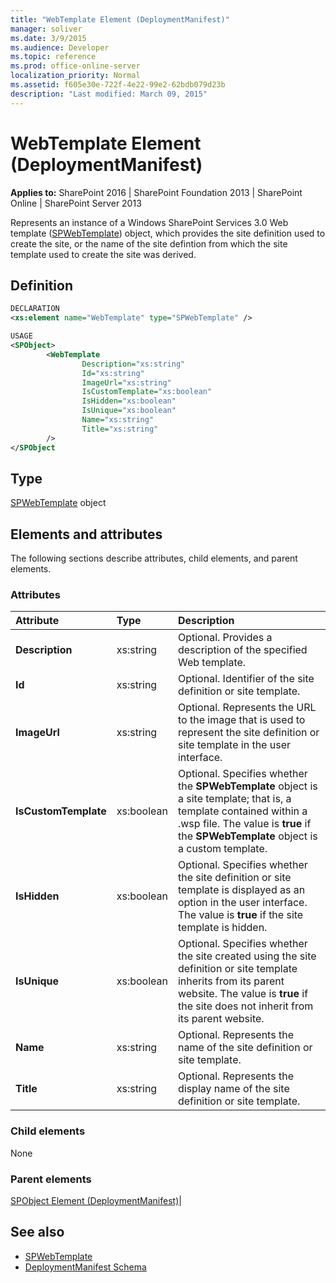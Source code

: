 ```yaml
---
title: "WebTemplate Element (DeploymentManifest)"
manager: soliver
ms.date: 3/9/2015
ms.audience: Developer
ms.topic: reference
ms.prod: office-online-server
localization_priority: Normal
ms.assetid: f605e30e-722f-4e22-99e2-62bdb079d23b
description: "Last modified: March 09, 2015"
---
```


# WebTemplate Element (DeploymentManifest)

**Applies to:** SharePoint 2016 | SharePoint Foundation 2013 | SharePoint Online | SharePoint Server 2013 
  
Represents an instance of a Windows SharePoint Services 3.0 Web template ([SPWebTemplate](https://msdn.microsoft.com/library/Microsoft.SharePoint.SPWebTemplate.aspx)) object, which provides the site definition used to create the site, or the name of the site defintion from which the site template used to create the site was derived. 

## Definition

```XML
DECLARATION
<xs:element name="WebTemplate" type="SPWebTemplate" />

USAGE
<SPObject>
        <WebTemplate
                Description="xs:string"
                Id="xs:string"
                ImageUrl="xs:string"
                IsCustomTemplate="xs:boolean"
                IsHidden="xs:boolean"
                IsUnique="xs:boolean"
                Name="xs:string"
                Title="xs:string"
        />
</SPObject

```

## Type

[SPWebTemplate](https://msdn.microsoft.com/library/Microsoft.SharePoint.SPWebTemplate.aspx) object
  
## Elements and attributes

The following sections describe attributes, child elements, and parent elements.

### Attributes

|**Attribute**|**Type**|**Description**|
|:-----|:-----|:-----|
|**Description** <br/> |xs:string  <br/> |Optional. Provides a description of the specified Web template.  <br/> |
|**Id** <br/> |xs:string  <br/> |Optional. Identifier of the site definition or site template.  <br/> |
|**ImageUrl** <br/> |xs:string  <br/> |Optional. Represents the URL to the image that is used to represent the site definition or site template in the user interface.  <br/> |
|**IsCustomTemplate** <br/> |xs:boolean  <br/> |Optional. Specifies whether the **SPWebTemplate** object is a site template; that is, a template contained within a .wsp file. The value is **true** if the **SPWebTemplate** object is a custom template.  <br/> |
|**IsHidden** <br/> |xs:boolean  <br/> |Optional. Specifies whether the site definition or site template is displayed as an option in the user interface. The value is **true** if the site template is hidden.  <br/> |
|**IsUnique** <br/> |xs:boolean  <br/> |Optional. Specifies whether the site created using the site definition or site template inherits from its parent website. The value is **true** if the site does not inherit from its parent website.  <br/> |
|**Name** <br/> |xs:string  <br/> |Optional. Represents the name of the site definition or site template.  <br/> |
|**Title** <br/> |xs:string  <br/> |Optional. Represents the display name of the site definition or site template.  <br/> |
   
### Child elements

None
   
### Parent elements

[SPObject Element (DeploymentManifest)](spobject-element-deploymentmanifest.md)|
   
## See also

- [SPWebTemplate](https://msdn.microsoft.com/library/Microsoft.SharePoint.SPWebTemplate.aspx)
- [DeploymentManifest Schema](deploymentmanifest-schema.md)

